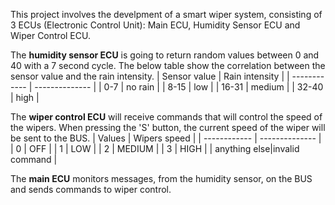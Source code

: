 This project involves the develpment of a smart wiper system, consisting of 3 ECUs (Electronic Control Unit): Main ECU, Humidity Sensor ECU and Wiper Control ECU.

The **humidity sensor ECU** is going to return random values between 0 and 40 with a 7 second cycle. The below table show the correlation between the sensor value and the rain intensity.
| Sensor value | Rain intensity |
| ------------ | -------------- |
|       0-7    |      no rain   |
|    8-15      |     low        |
|   16-31      |     medium     |
|   32-40      |      high      |

The **wiper control ECU** will receive commands that will control the speed of the wipers. When pressing the 'S' button, the current speed of the wiper will be sent to the BUS.
| Values       | Wipers speed   |
| ------------ | -------------- |
|       0      |    OFF         |
|    1         |      LOW       |
|   2          |        MEDIUM  |
|   3          |       HIGH     |
| anything else|invalid command |

The **main ECU** monitors messages, from the humidity sensor, on the BUS and sends commands to wiper control.
